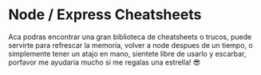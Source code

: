 # Node / Express Cheatsheets
Aca podras encontrar una gran biblioteca de cheatsheets o trucos, puede servirte para refrescar la memoria, volver a node despues de un tiempo, o simplemente tener un atajo en mano, sientete libre de usarlo y escarbar, porfavor me ayudaria mucho si me regalas una estrella! 😎